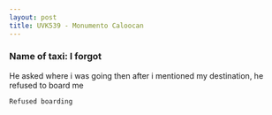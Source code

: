 ```yaml
---
layout: post
title: UVK539 - Monumento Caloocan
---
```


### Name of taxi: I forgot

He asked where i was going then after i mentioned my destination, he refused to board me

```Refused boarding```
